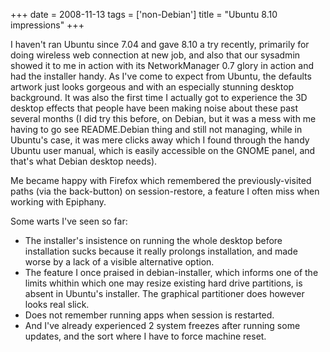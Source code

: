 +++
date = 2008-11-13
tags = ['non-Debian']
title = "Ubuntu 8.10 impressions"
+++

I haven\'t ran Ubuntu since 7.04 and gave 8.10 a try recently, primarily
for doing wireless web connection at new job, and also that our sysadmin
showed it to me in action with its NetworkManager 0.7 glory in action
and had the installer handy. As I\'ve come to expect from Ubuntu, the
defaults artwork just looks gorgeous and with an especially stunning
desktop background. It was also the first time I actually got to
experience the 3D desktop effects that people have been making noise
about these past several months (I did try this before, on Debian, but
it was a mess with me having to go see README.Debian thing and still not
managing, while in Ubuntu\'s case, it was mere clicks away which I found
through the handy Ubuntu user manual, which is easily accessible on the
GNOME panel, and that\'s what Debian desktop needs).

Me became happy with Firefox which remembered the previously-visited
paths (via the back-button) on session-restore, a feature I often miss
when working with Epiphany.

Some warts I\'ve seen so far:

-   The installer\'s insistence on running the whole desktop before
    installation sucks because it really prolongs installation, and made
    worse by a lack of a visible alternative option.
-   The feature I once praised in debian-installer, which informs one of
    the limits whithin which one may resize existing hard drive
    partitions, is absent in Ubuntu\'s installer. The graphical
    partitioner does however looks real slick.
-   Does not remember running apps when session is restarted.
-   And I\'ve already experienced 2 system freezes after running some
    updates, and the sort where I have to force machine reset.
